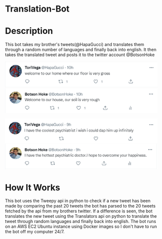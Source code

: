 # Translation-Bot

# Description
This bot takes my brother's tweets(@HapaGucci) and translates them through a random number of languages and finally back into english. It then
takes the translated tweet and posts it to the twitter account @BotsonHoke

![](https://github.com/JacksonMHoke/Translation-Bot/blob/main/thomas1.PNG)      ![](https://github.com/JacksonMHoke/Translation-Bot/blob/main/botson1.PNG)

![](https://github.com/JacksonMHoke/Translation-Bot/blob/main/thomas2.PNG)      ![](https://github.com/JacksonMHoke/Translation-Bot/blob/main/botson2.PNG)

# How It Works
This bot uses the Tweepy api in python to check if a new tweet has been made by comparing the past 20 tweets the bot has parsed to the 20 tweets fetched by the api
from my brothers twitter. If a difference is seen, the bot translates the new tweet using the Translators api on python to translate the tweet through random languages
and finally back into english. The bot runs on an AWS EC2 Ubuntu instance using Docker images so I don't have to run the bot off my computer 24/7.
